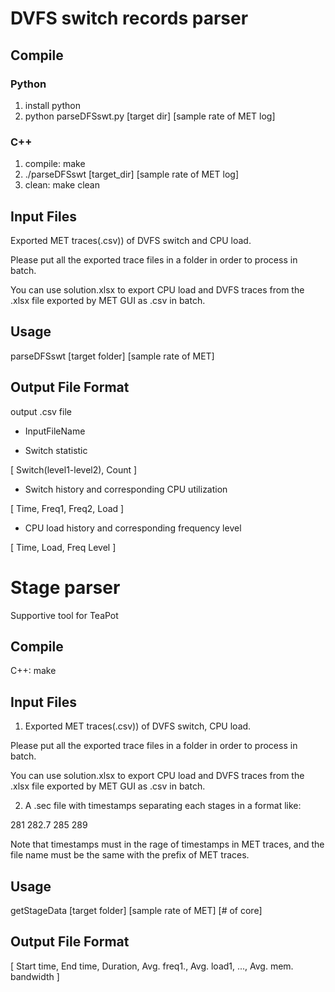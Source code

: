 # DVFS switch records parser

## Compile

### Python
1. install python
2. python parseDFSswt.py [target dir] [sample rate of MET log]

### C++
1. compile: make
2. ./parseDFSswt [target_dir] [sample rate of MET log]
0. clean: make clean

## Input Files
Exported MET traces(.csv)) of DVFS switch and CPU load.

Please put all the exported trace files in a folder in order to process in batch.

You can use solution.xlsx to export CPU load and DVFS traces from the .xlsx file exported by MET GUI as .csv in batch.

## Usage
parseDFSswt [target folder] [sample rate of MET]

## Output File Format
output .csv file

- InputFileName

- Switch statistic

[ Switch(level1-level2), Count ]

- Switch history and corresponding CPU utilization

[ Time, Freq1, Freq2, Load ]

- CPU load history and corresponding frequency level

[ Time, Load, Freq Level ]


# Stage parser

Supportive tool for TeaPot

## Compile

C++: make

## Input Files
1. Exported MET traces(.csv)) of DVFS switch, CPU load.

Please put all the exported trace files in a folder in order to process in batch.

You can use solution.xlsx to export CPU load and DVFS traces from the .xlsx file exported by MET GUI as .csv in batch.

2. A .sec file with timestamps separating each stages in a format like:

281
282.7
285
289

Note that timestamps must in the rage of timestamps in MET traces, and the file name must be the same with the prefix of MET traces.

## Usage
getStageData [target folder] [sample rate of MET] [# of core]

## Output File Format

[ Start time, End time, Duration, Avg. freq1., Avg. load1, ..., Avg. mem. bandwidth ]

